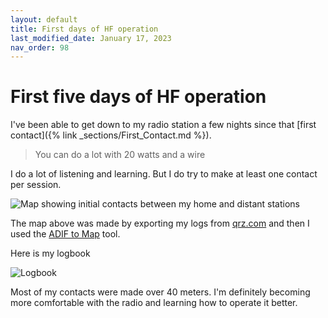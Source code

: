 ```yaml
---
layout: default
title: First days of HF operation
last_modified_date: January 17, 2023 
nav_order: 98
---
```


# First five days of HF operation

I've been able to get down to my radio station a few nights since that [first contact]({% link _sections/First_Contact.md %}).

> You can do a lot with 20 watts and a wire

I do a lot of listening and learning. But I do try to make at least one contact per session.

![Map showing initial contacts between my home and distant stations](contacts_map.png "Contacts made my first week of operation")

The map above was made by exporting my logs from [qrz.com](https://www.qrz.com/) and then I used the [ADIF to Map](https://www.levinecentral.com/adif2map/) tool.

Here is my logbook

![](logbook.png "Logbook")

Most of my contacts were made over 40 meters. I'm definitely becoming more comfortable with the radio
and learning how to operate it better.